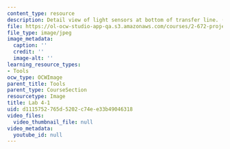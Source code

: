 ```yaml
---
content_type: resource
description: Detail view of light sensors at bottom of transfer line. (Lab 4 image)
file: https://ol-ocw-studio-app-qa.s3.amazonaws.com/courses/2-672-project-laboratory-spring-2009/d1115752765d5202c74ee33b49046318_lab41.jpg
file_type: image/jpeg
image_metadata:
  caption: ''
  credit: ''
  image-alt: ''
learning_resource_types:
- Tools
ocw_type: OCWImage
parent_title: Tools
parent_type: CourseSection
resourcetype: Image
title: Lab 4-1
uid: d1115752-765d-5202-c74e-e33b49046318
video_files:
  video_thumbnail_file: null
video_metadata:
  youtube_id: null
---
```

